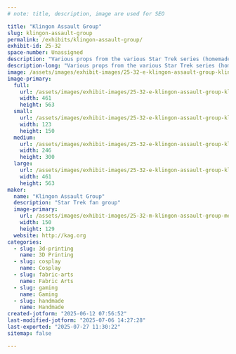 ```yaml
---
# note: title, description, image are used for SEO

title: "Klingon Assault Group"
slug: klingon-assault-group
permalink: /exhibits/klingon-assault-group/
exhibit-id: 25-32
space-number: Unassigned
description: "Various props from the various Star Trek series (homemade)"
description-long: "Various props from the various Star Trek series (homemade)"
image: /assets/images/exhibit-images/25-32-e-klingon-assault-group-klin-zha-board-246x300.jpg
image-primary: 
  full:
    url: /assets/images/exhibit-images/25-32-e-klingon-assault-group-klin-zha-board-full.jpg
    width: 461
    height: 563
  small:
    url: /assets/images/exhibit-images/25-32-e-klingon-assault-group-klin-zha-board-123x150.jpg
    width: 123
    height: 150
  medium:
    url: /assets/images/exhibit-images/25-32-e-klingon-assault-group-klin-zha-board-246x300.jpg
    width: 246
    height: 300
  large:
    url: /assets/images/exhibit-images/25-32-e-klingon-assault-group-klin-zha-board-461x563.jpg
    width: 461
    height: 563
maker: 
  name: "Klingon Assault Group"
  description: "Star Trek fan group"
  image-primary:
    url: /assets/images/exhibit-images/25-32-m-klingon-assault-group-meet-kag-150x129.png
    width: 150
    height: 129
  website: http://kag.org
categories: 
  - slug: 3d-printing
    name: 3D Printing
  - slug: cosplay
    name: Cosplay
  - slug: fabric-arts
    name: Fabric Arts
  - slug: gaming
    name: Gaming
  - slug: handmade
    name: Handmade
created-jotform: "2025-06-12 07:56:52"
last-modified-jotform: "2025-07-06 14:27:28"
last-exported: "2025-07-27 11:30:22"
sitemap: false

---
```

